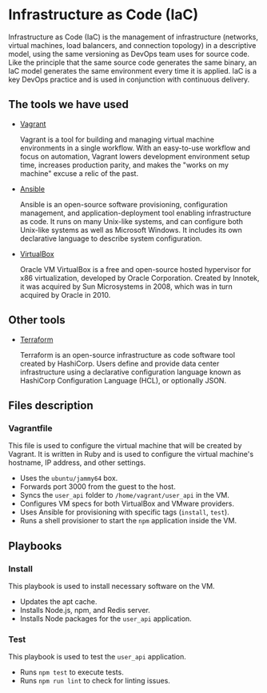 # Infrastructure as Code (IaC)

Infrastructure as Code (IaC) is the management of infrastructure (networks, virtual machines, load balancers, and connection topology) in a descriptive model, using the same versioning as DevOps team uses for source code. Like the principle that the same source code generates the same binary, an IaC model generates the same environment every time it is applied. IaC is a key DevOps practice and is used in conjunction with continuous delivery.

## The tools we have used 

- [Vagrant](https://www.vagrantup.com/)

    Vagrant is a tool for building and managing virtual machine environments in a single workflow. With an easy-to-use workflow and focus on automation, Vagrant lowers development environment setup time, increases production parity, and makes the "works on my machine" excuse a relic of the past.

- [Ansible](https://www.ansible.com/)

    Ansible is an open-source software provisioning, configuration management, and application-deployment tool enabling infrastructure as code. It runs on many Unix-like systems, and can configure both Unix-like systems as well as Microsoft Windows. It includes its own declarative language to describe system configuration.

- [VirtualBox](https://www.virtualbox.org/)

    Oracle VM VirtualBox is a free and open-source hosted hypervisor for x86 virtualization, developed by Oracle Corporation. Created by Innotek, it was acquired by Sun Microsystems in 2008, which was in turn acquired by Oracle in 2010.

## Other tools

- [Terraform](https://www.terraform.io/)

    Terraform is an open-source infrastructure as code software tool created by HashiCorp. Users define and provide data center infrastructure using a declarative configuration language known as HashiCorp Configuration Language (HCL), or optionally JSON.

## Files description

### Vagrantfile

This file is used to configure the virtual machine that will be created by Vagrant. It is written in Ruby and is used to configure the virtual machine's hostname, IP address, and other settings.

- Uses the `ubuntu/jammy64` box.
- Forwards port 3000 from the guest to the host.
- Syncs the `user_api` folder to `/home/vagrant/user_api` in the VM.
- Configures VM specs for both VirtualBox and VMware providers.
- Uses Ansible for provisioning with specific tags (`install`, `test`).
- Runs a shell provisioner to start the `npm` application inside the VM.

## Playbooks

### Install

This playbook is used to install necessary software on the VM.

- Updates the apt cache.
- Installs Node.js, npm, and Redis server.
- Installs Node packages for the `user_api` application.

### Test

This playbook is used to test the `user_api` application.

- Runs `npm test` to execute tests.
- Runs `npm run lint` to check for linting issues.